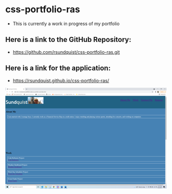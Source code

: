 # css-portfolio-ras
- This is currently a work in progress of my portfolio

## Here is a link to the GitHub Repository:
 - https://github.com/rsundquist/css-portfolio-ras.git

## Here is a link for the application:
 - https://rsundquist.github.io/css-portfolio-ras/


!['Screenshot'](Assets/Images/PortfolioScreenshot.png "Portfolio")
